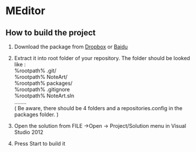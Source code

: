 ﻿# MEditor  

## How to build the project
1. Download the package from [Dropbox](https://www.dropbox.com/sh/x123tfxyc48ze6p/AADoYJf5oPL4-HhsWUYB85YTa) or [Baidu](http://pan.baidu.com/s/1c0D14J2#dir/path=%2FNoteArt)

2. Extract it into root folder of your repository. The folder should be looked like :  
    %rootpath% .git/  
    %rootpath%  NoteArt/  
    %rootpath%  packages/  
    %rootpath%  .gitignore  
    %rootpath%  NoteArt.sln  
    ........  
    ( Be aware, there should be 4 folders and a repositories.config in the packages folder. )

3. Open the solution from FILE ->Open -> Project/Solution menu in Visual Studio 2012

4. Press Start to build it
